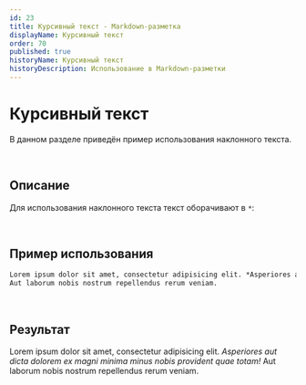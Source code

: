 ```yaml
---
id: 23
title: Курсивный текст - Markdown-разметка
displayName: Курсивный текст
order: 70
published: true
historyName: Курсивный текст
historyDescription: Использование в Markdown-разметки
---
```


# Курсивный текст
В данном разделе приведён пример использования наклонного текста.

<br/>

## Описание
Для использования наклонного текста текст оборачивают в `*`:

<br/>

## Пример использования
```md
Lorem ipsum dolor sit amet, consectetur adipisicing elit. *Asperiores aut dicta dolorem ex magni minima minus nobis provident quae totam!*
Aut laborum nobis nostrum repellendus rerum veniam.
```

<br/>

## Результат
Lorem ipsum dolor sit amet, consectetur adipisicing elit. *Asperiores aut dicta dolorem ex magni minima minus nobis provident quae totam!*
Aut laborum nobis nostrum repellendus rerum veniam.
